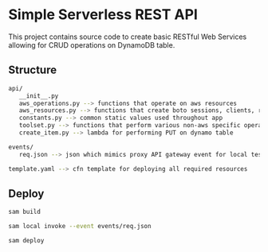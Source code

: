 # Simple Serverless REST API

This project contains source code to create basic RESTful Web Services allowing for CRUD operations on DynamoDB table. 

## Structure

```bash
api/
   __init__.py
   aws_operations.py --> functions that operate on aws resources
   aws_resources.py --> functions that create boto sessions, clients, resources
   constants.py --> common static values used throughout app
   toolset.py --> functions that perform various non-aws specific operations
   create_item.py --> lambda for performing PUT on dynamo table 

events/
   req.json --> json which mimics proxy API gateway event for local testing

template.yaml --> cfn template for deploying all required resources
```

## Deploy

```bash
sam build
```

```bash
sam local invoke --event events/req.json
```

```bash
sam deploy 
```
